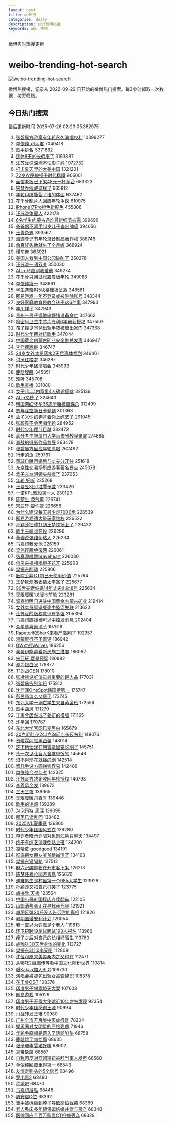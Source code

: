 ```yaml
---
layout: post
title: wb热搜
categories: daily
description: 统计微博热搜
keywords: wb, 热搜
---
```


微博实时热搜更新

# weibo-trending-hot-search

[![weibo-trending-hot-search](https://github.com/ameizi/weibo-trending-hot-search/actions/workflows/ci.yml/badge.svg)](https://github.com/ameizi/weibo-trending-hot-search/actions/workflows/ci.yml)

微博热搜榜，记录从 2022-09-22 日开始的微博热门搜索。每3小时抓取一次数据，按天[归档](./archives)。

## 今日热门搜索

<!-- BEGIN --> 
最后更新时间 2025-07-26 02:23:05.382975 
1. [张碧晨方称享有年轮永久演唱权利](https://s.weibo.com/weibo?q=%23%E5%BC%A0%E7%A2%A7%E6%99%A8%E6%96%B9%E7%A7%B0%E4%BA%AB%E6%9C%89%E5%B9%B4%E8%BD%AE%E6%B0%B8%E4%B9%85%E6%BC%94%E5%94%B1%E6%9D%83%E5%88%A9%23&t=31&band_rank=1&Refer=top) 10399277
1. [单依纯 邓丽君](https://s.weibo.com/weibo?q=%E5%8D%95%E4%BE%9D%E7%BA%AF%20%E9%82%93%E4%B8%BD%E5%90%9B&t=31&band_rank=1&Refer=top) 7049418
1. [歌手排名](https://s.weibo.com/weibo?q=%E6%AD%8C%E6%89%8B%E6%8E%92%E5%90%8D&t=31&band_rank=2&Refer=top) 5371682
1. [连休8天的长假来了](https://s.weibo.com/weibo?q=%23%E8%BF%9E%E4%BC%918%E5%A4%A9%E7%9A%84%E9%95%BF%E5%81%87%E6%9D%A5%E4%BA%86%23&t=31&band_rank=1&Refer=top) 3193887
1. [汪苏泷说深圳不怕影子斜](https://s.weibo.com/weibo?q=%23%E6%B1%AA%E8%8B%8F%E6%B3%B7%E8%AF%B4%E6%B7%B1%E5%9C%B3%E4%B8%8D%E6%80%95%E5%BD%B1%E5%AD%90%E6%96%9C%23&t=31&band_rank=2&Refer=top) 1972732
1. [打卡夏天里的大美中国](https://s.weibo.com/weibo?q=%23%E6%89%93%E5%8D%A1%E5%A4%8F%E5%A4%A9%E9%87%8C%E7%9A%84%E5%A4%A7%E7%BE%8E%E4%B8%AD%E5%9B%BD%23&t=31&band_rank=3&Refer=top) 1321201
1. [72岁农民被授予时代楷模](https://s.weibo.com/weibo?q=%2372%E5%B2%81%E5%86%9C%E6%B0%91%E8%A2%AB%E6%8E%88%E4%BA%88%E6%97%B6%E4%BB%A3%E6%A5%B7%E6%A8%A1%23&t=31&band_rank=3&Refer=top) 905001
1. [面馆老板已下架48元一杯茅台](https://s.weibo.com/weibo?q=%23%E9%9D%A2%E9%A6%86%E8%80%81%E6%9D%BF%E5%B7%B2%E4%B8%8B%E6%9E%B648%E5%85%83%E4%B8%80%E6%9D%AF%E8%8C%85%E5%8F%B0%23&t=31&band_rank=2&Refer=top) 683323
1. [宋慧乔瘦成这样了](https://s.weibo.com/weibo?q=%E5%AE%8B%E6%85%A7%E4%B9%94%E7%98%A6%E6%88%90%E8%BF%99%E6%A0%B7%E4%BA%86&t=31&band_rank=4&Refer=top) 665812
1. [年轮纠纷撕裂了谁的体面](https://s.weibo.com/weibo?q=%23%E5%B9%B4%E8%BD%AE%E7%BA%A0%E7%BA%B7%E6%92%95%E8%A3%82%E4%BA%86%E8%B0%81%E7%9A%84%E4%BD%93%E9%9D%A2%23&t=31&band_rank=1&Refer=top) 637462
1. [花千骨制片人回应年轮争议](https://s.weibo.com/weibo?q=%23%E8%8A%B1%E5%8D%83%E9%AA%A8%E5%88%B6%E7%89%87%E4%BA%BA%E5%9B%9E%E5%BA%94%E5%B9%B4%E8%BD%AE%E4%BA%89%E8%AE%AE%23&t=31&band_rank=5&Refer=top) 610975
1. [iPhone17Pro橙色新配色](https://s.weibo.com/weibo?q=%23iPhone17Pro%E6%A9%99%E8%89%B2%E6%96%B0%E9%85%8D%E8%89%B2%23&t=31&band_rank=5&Refer=top) 455806
1. [汪苏泷体面人](https://s.weibo.com/weibo?q=%E6%B1%AA%E8%8B%8F%E6%B3%B7%E4%BD%93%E9%9D%A2%E4%BA%BA&t=31&band_rank=2&Refer=top) 422178
1. [6名学生内蒙古遇难最新细节披露](https://s.weibo.com/weibo?q=%236%E5%90%8D%E5%AD%A6%E7%94%9F%E5%86%85%E8%92%99%E5%8F%A4%E9%81%87%E9%9A%BE%E6%9C%80%E6%96%B0%E7%BB%86%E8%8A%82%E6%8A%AB%E9%9C%B2%23&t=31&band_rank=5&Refer=top) 399696
1. [爸爸烟不离手10岁儿子查出肺癌](https://s.weibo.com/weibo?q=%23%E7%88%B8%E7%88%B8%E7%83%9F%E4%B8%8D%E7%A6%BB%E6%89%8B10%E5%B2%81%E5%84%BF%E5%AD%90%E6%9F%A5%E5%87%BA%E8%82%BA%E7%99%8C%23&t=31&band_rank=6&Refer=top) 394056
1. [王青杂志](https://s.weibo.com/weibo?q=%E7%8E%8B%E9%9D%92%E6%9D%82%E5%BF%97&t=31&band_rank=7&Refer=top) 393567
1. [海蝶登记有年轮录音制品著作权](https://s.weibo.com/weibo?q=%23%E6%B5%B7%E8%9D%B6%E7%99%BB%E8%AE%B0%E6%9C%89%E5%B9%B4%E8%BD%AE%E5%BD%95%E9%9F%B3%E5%88%B6%E5%93%81%E8%91%97%E4%BD%9C%E6%9D%83%23&t=31&band_rank=8&Refer=top) 388746
1. [命真好头胎就生了个月嫂](https://s.weibo.com/weibo?q=%E5%91%BD%E7%9C%9F%E5%A5%BD%E5%A4%B4%E8%83%8E%E5%B0%B1%E7%94%9F%E4%BA%86%E4%B8%AA%E6%9C%88%E5%AB%82&t=31&band_rank=9&Refer=top) 368924
1. [懂车帝](https://s.weibo.com/weibo?q=%E6%87%82%E8%BD%A6%E5%B8%9D&t=31&band_rank=6&Refer=top) 363921
1. [美国人看到中国公园破防了](https://s.weibo.com/weibo?q=%E7%BE%8E%E5%9B%BD%E4%BA%BA%E7%9C%8B%E5%88%B0%E4%B8%AD%E5%9B%BD%E5%85%AC%E5%9B%AD%E7%A0%B4%E9%98%B2%E4%BA%86&t=31&band_rank=6&Refer=top) 350278
1. [汪苏泷一语双关](https://s.weibo.com/weibo?q=%23%E6%B1%AA%E8%8B%8F%E6%B3%B7%E4%B8%80%E8%AF%AD%E5%8F%8C%E5%85%B3%23&t=31&band_rank=8&Refer=top) 350030
1. [ALin 马嘉祺我爱他](https://s.weibo.com/weibo?q=ALin%20%E9%A9%AC%E5%98%89%E7%A5%BA%E6%88%91%E7%88%B1%E4%BB%96&t=31&band_rank=11&Refer=top) 349274
1. [花千骨只用过张碧晨版年轮](https://s.weibo.com/weibo?q=%E8%8A%B1%E5%8D%83%E9%AA%A8%E5%8F%AA%E7%94%A8%E8%BF%87%E5%BC%A0%E7%A2%A7%E6%99%A8%E7%89%88%E5%B9%B4%E8%BD%AE&t=31&band_rank=12&Refer=top) 349088
1. [单依纯第一](https://s.weibo.com/weibo?q=%23%E5%8D%95%E4%BE%9D%E7%BA%AF%E7%AC%AC%E4%B8%80%23&t=31&band_rank=14&Refer=top) 348661
1. [学生遇难时5块格栅板坠落](https://s.weibo.com/weibo?q=%23%E5%AD%A6%E7%94%9F%E9%81%87%E9%9A%BE%E6%97%B65%E5%9D%97%E6%A0%BC%E6%A0%85%E6%9D%BF%E5%9D%A0%E8%90%BD%23&t=31&band_rank=15&Refer=top) 348561
1. [网易游戏一年不登录或被删除账号](https://s.weibo.com/weibo?q=%23%E7%BD%91%E6%98%93%E6%B8%B8%E6%88%8F%E4%B8%80%E5%B9%B4%E4%B8%8D%E7%99%BB%E5%BD%95%E6%88%96%E8%A2%AB%E5%88%A0%E9%99%A4%E8%B4%A6%E5%8F%B7%23&t=31&band_rank=16&Refer=top) 348344
1. [良好家庭教育是教会孩子这6件事](https://s.weibo.com/weibo?q=%23%E8%89%AF%E5%A5%BD%E5%AE%B6%E5%BA%AD%E6%95%99%E8%82%B2%E6%98%AF%E6%95%99%E4%BC%9A%E5%AD%A9%E5%AD%90%E8%BF%996%E4%BB%B6%E4%BA%8B%23&t=31&band_rank=17&Refer=top) 347993
1. [丰川祥子](https://s.weibo.com/weibo?q=%E4%B8%B0%E5%B7%9D%E7%A5%A5%E5%AD%90&t=31&band_rank=18&Refer=top) 347943
1. [贵州一男子误触电野猪设备身亡](https://s.weibo.com/weibo?q=%23%E8%B4%B5%E5%B7%9E%E4%B8%80%E7%94%B7%E5%AD%90%E8%AF%AF%E8%A7%A6%E7%94%B5%E9%87%8E%E7%8C%AA%E8%AE%BE%E5%A4%87%E8%BA%AB%E4%BA%A1%23&t=31&band_rank=19&Refer=top) 347662
1. [棉密码卫生巾芯片专利6年前获授权](https://s.weibo.com/weibo?q=%23%E6%A3%89%E5%AF%86%E7%A0%81%E5%8D%AB%E7%94%9F%E5%B7%BE%E8%8A%AF%E7%89%87%E4%B8%93%E5%88%A96%E5%B9%B4%E5%89%8D%E8%8E%B7%E6%8E%88%E6%9D%83%23&t=31&band_rank=20&Refer=top) 347559
1. [孩子撞见爸爸出轨半夜被赶出家门](https://s.weibo.com/weibo?q=%23%E5%AD%A9%E5%AD%90%E6%92%9E%E8%A7%81%E7%88%B8%E7%88%B8%E5%87%BA%E8%BD%A8%E5%8D%8A%E5%A4%9C%E8%A2%AB%E8%B5%B6%E5%87%BA%E5%AE%B6%E9%97%A8%23&t=31&band_rank=21&Refer=top) 347368
1. [时代少年团对抗歌手](https://s.weibo.com/weibo?q=%E6%97%B6%E4%BB%A3%E5%B0%91%E5%B9%B4%E5%9B%A2%E5%AF%B9%E6%8A%97%E6%AD%8C%E6%89%8B&t=31&band_rank=22&Refer=top) 347044
1. [中国黄金内蒙古矿业安全副总发声](https://s.weibo.com/weibo?q=%23%E4%B8%AD%E5%9B%BD%E9%BB%84%E9%87%91%E5%86%85%E8%92%99%E5%8F%A4%E7%9F%BF%E4%B8%9A%E5%AE%89%E5%85%A8%E5%89%AF%E6%80%BB%E5%8F%91%E5%A3%B0%23&t=31&band_rank=23&Refer=top) 346947
1. [李佳薇戏腔](https://s.weibo.com/weibo?q=%23%E6%9D%8E%E4%BD%B3%E8%96%87%E6%88%8F%E8%85%94%23&t=31&band_rank=24&Refer=top) 346747
1. [24岁女外卖员落水2天后遗体找到](https://s.weibo.com/weibo?q=%2324%E5%B2%81%E5%A5%B3%E5%A4%96%E5%8D%96%E5%91%98%E8%90%BD%E6%B0%B42%E5%A4%A9%E5%90%8E%E9%81%97%E4%BD%93%E6%89%BE%E5%88%B0%23&t=31&band_rank=10&Refer=top) 346461
1. [讨厌红楼梦](https://s.weibo.com/weibo?q=%E8%AE%A8%E5%8E%8C%E7%BA%A2%E6%A5%BC%E6%A2%A6&t=31&band_rank=26&Refer=top) 346287
1. [时代少年团演唱会](https://s.weibo.com/weibo?q=%E6%97%B6%E4%BB%A3%E5%B0%91%E5%B9%B4%E5%9B%A2%E6%BC%94%E5%94%B1%E4%BC%9A&t=31&band_rank=7&Refer=top) 345993
1. [鹿晗腹肌](https://s.weibo.com/weibo?q=%E9%B9%BF%E6%99%97%E8%85%B9%E8%82%8C&t=31&band_rank=28&Refer=top) 345851
1. [难听](https://s.weibo.com/weibo?q=%E9%9A%BE%E5%90%AC&t=31&band_rank=29&Refer=top) 345708
1. [歌手直播](https://s.weibo.com/weibo?q=%E6%AD%8C%E6%89%8B%E7%9B%B4%E6%92%AD&t=31&band_rank=8&Refer=top) 331080
1. [女子1年半内家里4人确诊癌症](https://s.weibo.com/weibo?q=%23%E5%A5%B3%E5%AD%901%E5%B9%B4%E5%8D%8A%E5%86%85%E5%AE%B6%E9%87%8C4%E4%BA%BA%E7%A1%AE%E8%AF%8A%E7%99%8C%E7%97%87%23&t=31&band_rank=10&Refer=top) 325139
1. [ALin又秒了](https://s.weibo.com/weibo?q=ALin%E5%8F%88%E7%A7%92%E4%BA%86&t=31&band_rank=30&Refer=top) 324643
1. [韩国网红怀孕36周堕胎被控谋杀](https://s.weibo.com/weibo?q=%23%E9%9F%A9%E5%9B%BD%E7%BD%91%E7%BA%A2%E6%80%80%E5%AD%9536%E5%91%A8%E5%A0%95%E8%83%8E%E8%A2%AB%E6%8E%A7%E8%B0%8B%E6%9D%80%23&t=31&band_rank=11&Refer=top) 312499
1. [恋与深空新日卡登顶](https://s.weibo.com/weibo?q=%23%E6%81%8B%E4%B8%8E%E6%B7%B1%E7%A9%BA%E6%96%B0%E6%97%A5%E5%8D%A1%E7%99%BB%E9%A1%B6%23&t=31&band_rank=9&Refer=top) 301363
1. [孟子义你的狗背着你上综艺了](https://s.weibo.com/weibo?q=%E5%AD%9F%E5%AD%90%E4%B9%89%E4%BD%A0%E7%9A%84%E7%8B%97%E8%83%8C%E7%9D%80%E4%BD%A0%E4%B8%8A%E7%BB%BC%E8%89%BA%E4%BA%86&t=31&band_rank=12&Refer=top) 291045
1. [张碧晨不会再唱年轮](https://s.weibo.com/weibo?q=%23%E5%BC%A0%E7%A2%A7%E6%99%A8%E4%B8%8D%E4%BC%9A%E5%86%8D%E5%94%B1%E5%B9%B4%E8%BD%AE%23&t=31&band_rank=11&Refer=top) 284952
1. [时代少年团节目单](https://s.weibo.com/weibo?q=%E6%97%B6%E4%BB%A3%E5%B0%91%E5%B9%B4%E5%9B%A2%E8%8A%82%E7%9B%AE%E5%8D%95&t=31&band_rank=12&Refer=top) 282472
1. [高分考生被厦门大学马来分校误录取](https://s.weibo.com/weibo?q=%23%E9%AB%98%E5%88%86%E8%80%83%E7%94%9F%E8%A2%AB%E5%8E%A6%E9%97%A8%E5%A4%A7%E5%AD%A6%E9%A9%AC%E6%9D%A5%E5%88%86%E6%A0%A1%E8%AF%AF%E5%BD%95%E5%8F%96%23&t=31&band_rank=13&Refer=top) 274885
1. [肖战的摄影作品参展](https://s.weibo.com/weibo?q=%23%E8%82%96%E6%88%98%E7%9A%84%E6%91%84%E5%BD%B1%E4%BD%9C%E5%93%81%E5%8F%82%E5%B1%95%23&t=31&band_rank=13&Refer=top) 263478
1. [张碧晨方回应年轮原唱](https://s.weibo.com/weibo?q=%23%E5%BC%A0%E7%A2%A7%E6%99%A8%E6%96%B9%E5%9B%9E%E5%BA%94%E5%B9%B4%E8%BD%AE%E5%8E%9F%E5%94%B1%23&t=31&band_rank=14&Refer=top) 262492
1. [行走的鱼](https://s.weibo.com/weibo?q=%E8%A1%8C%E8%B5%B0%E7%9A%84%E9%B1%BC&t=31&band_rank=31&Refer=top) 259761
1. [董璇自曝再婚后与丈夫分开住](https://s.weibo.com/weibo?q=%23%E8%91%A3%E7%92%87%E8%87%AA%E6%9B%9D%E5%86%8D%E5%A9%9A%E5%90%8E%E4%B8%8E%E4%B8%88%E5%A4%AB%E5%88%86%E5%BC%80%E4%BD%8F%23&t=31&band_rank=32&Refer=top) 251618
1. [东京性交易场所成游客著名景点](https://s.weibo.com/weibo?q=%E4%B8%9C%E4%BA%AC%E6%80%A7%E4%BA%A4%E6%98%93%E5%9C%BA%E6%89%80%E6%88%90%E6%B8%B8%E5%AE%A2%E8%91%97%E5%90%8D%E6%99%AF%E7%82%B9&t=31&band_rank=33&Refer=top) 245078
1. [孟子义血泪镜头杀疯了](https://s.weibo.com/weibo?q=%E5%AD%9F%E5%AD%90%E4%B9%89%E8%A1%80%E6%B3%AA%E9%95%9C%E5%A4%B4%E6%9D%80%E7%96%AF%E4%BA%86&t=31&band_rank=34&Refer=top) 237053
1. [年轮 好听](https://s.weibo.com/weibo?q=%E5%B9%B4%E8%BD%AE%20%E5%A5%BD%E5%90%AC&t=31&band_rank=14&Refer=top) 235268
1. [王曼昱3比1胜覃予萱](https://s.weibo.com/weibo?q=%23%E7%8E%8B%E6%9B%BC%E6%98%B13%E6%AF%941%E8%83%9C%E8%A6%83%E4%BA%88%E8%90%B1%23&t=31&band_rank=15&Refer=top) 233426
1. [一诺KPL现役第一人](https://s.weibo.com/weibo?q=%23%E4%B8%80%E8%AF%BAKPL%E7%8E%B0%E5%BD%B9%E7%AC%AC%E4%B8%80%E4%BA%BA%23&t=31&band_rank=16&Refer=top) 230123
1. [陈楚生 换气声](https://s.weibo.com/weibo?q=%E9%99%88%E6%A5%9A%E7%94%9F%20%E6%8D%A2%E6%B0%94%E5%A3%B0&t=31&band_rank=35&Refer=top) 226741
1. [宋亚轩 要你管](https://s.weibo.com/weibo?q=%E5%AE%8B%E4%BA%9A%E8%BD%A9%20%E8%A6%81%E4%BD%A0%E7%AE%A1&t=31&band_rank=37&Refer=top) 226656
1. [为什么建议每天最少走7000步](https://s.weibo.com/weibo?q=%23%E4%B8%BA%E4%BB%80%E4%B9%88%E5%BB%BA%E8%AE%AE%E6%AF%8F%E5%A4%A9%E6%9C%80%E5%B0%91%E8%B5%B07000%E6%AD%A5%23&t=31&band_rank=38&Refer=top) 226539
1. [网易游戏遭大量玩家维权](https://s.weibo.com/weibo?q=%23%E7%BD%91%E6%98%93%E6%B8%B8%E6%88%8F%E9%81%AD%E5%A4%A7%E9%87%8F%E7%8E%A9%E5%AE%B6%E7%BB%B4%E6%9D%83%23&t=31&band_rank=17&Refer=top) 226522
1. [孙颖莎把球打到王楚钦场上了](https://s.weibo.com/weibo?q=%23%E5%AD%99%E9%A2%96%E8%8E%8E%E6%8A%8A%E7%90%83%E6%89%93%E5%88%B0%E7%8E%8B%E6%A5%9A%E9%92%A6%E5%9C%BA%E4%B8%8A%E4%BA%86%23&t=31&band_rank=33&Refer=top) 226432
1. [歌手云端谁在投](https://s.weibo.com/weibo?q=%23%E6%AD%8C%E6%89%8B%E4%BA%91%E7%AB%AF%E8%B0%81%E5%9C%A8%E6%8A%95%23&t=31&band_rank=41&Refer=top) 226296
1. [董璇说张维伊粘人](https://s.weibo.com/weibo?q=%E8%91%A3%E7%92%87%E8%AF%B4%E5%BC%A0%E7%BB%B4%E4%BC%8A%E7%B2%98%E4%BA%BA&t=31&band_rank=42&Refer=top) 226234
1. [马嘉祺我爱他](https://s.weibo.com/weibo?q=%23%E9%A9%AC%E5%98%89%E7%A5%BA%E6%88%91%E7%88%B1%E4%BB%96%23&t=31&band_rank=43&Refer=top) 226159
1. [梁伟铿超绝滚网](https://s.weibo.com/weibo?q=%23%E6%A2%81%E4%BC%9F%E9%93%BF%E8%B6%85%E7%BB%9D%E6%BB%9A%E7%BD%91%23&t=31&band_rank=44&Refer=top) 226061
1. [张真源唱跳braveheart](https://s.weibo.com/weibo?q=%23%E5%BC%A0%E7%9C%9F%E6%BA%90%E5%94%B1%E8%B7%B3braveheart%23&t=31&band_rank=45&Refer=top) 226030
1. [何炅来揭榜唱栀子花开](https://s.weibo.com/weibo?q=%E4%BD%95%E7%82%85%E6%9D%A5%E6%8F%AD%E6%A6%9C%E5%94%B1%E6%A0%80%E5%AD%90%E8%8A%B1%E5%BC%80&t=31&band_rank=46&Refer=top) 225908
1. [樊振东削球](https://s.weibo.com/weibo?q=%E6%A8%8A%E6%8C%AF%E4%B8%9C%E5%89%8A%E7%90%83&t=31&band_rank=47&Refer=top) 225806
1. [医院丢弃CT机已无使用价值](https://s.weibo.com/weibo?q=%23%E5%8C%BB%E9%99%A2%E4%B8%A2%E5%BC%83CT%E6%9C%BA%E5%B7%B2%E6%97%A0%E4%BD%BF%E7%94%A8%E4%BB%B7%E5%80%BC%23&t=31&band_rank=48&Refer=top) 225764
1. [王楚钦观赛表情太丰富了](https://s.weibo.com/weibo?q=%23%E7%8E%8B%E6%A5%9A%E9%92%A6%E8%A7%82%E8%B5%9B%E8%A1%A8%E6%83%85%E5%A4%AA%E4%B8%B0%E5%AF%8C%E4%BA%86%23&t=31&band_rank=49&Refer=top) 225677
1. [90后夫妻结婚14年丈夫出轨8年](https://s.weibo.com/weibo?q=%2390%E5%90%8E%E5%A4%AB%E5%A6%BB%E7%BB%93%E5%A9%9A14%E5%B9%B4%E4%B8%88%E5%A4%AB%E5%87%BA%E8%BD%A88%E5%B9%B4%23&t=31&band_rank=50&Refer=top) 225634
1. [无限暖暖1.8版本前瞻](https://s.weibo.com/weibo?q=%23%E6%97%A0%E9%99%90%E6%9A%96%E6%9A%961.8%E7%89%88%E6%9C%AC%E5%89%8D%E7%9E%BB%23&t=31&band_rank=18&Refer=top) 223281
1. [调查组明日进驻中国黄金内蒙古矿业](https://s.weibo.com/weibo?q=%23%E8%B0%83%E6%9F%A5%E7%BB%84%E6%98%8E%E6%97%A5%E8%BF%9B%E9%A9%BB%E4%B8%AD%E5%9B%BD%E9%BB%84%E9%87%91%E5%86%85%E8%92%99%E5%8F%A4%E7%9F%BF%E4%B8%9A%23&t=31&band_rank=19&Refer=top) 219414
1. [女外卖员疑送餐途中坠河失联](https://s.weibo.com/weibo?q=%23%E5%A5%B3%E5%A4%96%E5%8D%96%E5%91%98%E7%96%91%E9%80%81%E9%A4%90%E9%80%94%E4%B8%AD%E5%9D%A0%E6%B2%B3%E5%A4%B1%E8%81%94%23&t=31&band_rank=20&Refer=top) 213623
1. [汪苏泷的版权意识有多强](https://s.weibo.com/weibo?q=%E6%B1%AA%E8%8B%8F%E6%B3%B7%E7%9A%84%E7%89%88%E6%9D%83%E6%84%8F%E8%AF%86%E6%9C%89%E5%A4%9A%E5%BC%BA&t=31&band_rank=22&Refer=top) 205394
1. [马嘉祺应援棒可以中控发消息](https://s.weibo.com/weibo?q=%23%E9%A9%AC%E5%98%89%E7%A5%BA%E5%BA%94%E6%8F%B4%E6%A3%92%E5%8F%AF%E4%BB%A5%E4%B8%AD%E6%8E%A7%E5%8F%91%E6%B6%88%E6%81%AF%23&t=31&band_rank=24&Refer=top) 202404
1. [众星恭喜阚清子](https://s.weibo.com/weibo?q=%23%E4%BC%97%E6%98%9F%E6%81%AD%E5%96%9C%E9%98%9A%E6%B8%85%E5%AD%90%23&t=31&band_rank=15&Refer=top) 197619
1. [Rapeter和SharK来看严浩翔了](https://s.weibo.com/weibo?q=%23Rapeter%E5%92%8CSharK%E6%9D%A5%E7%9C%8B%E4%B8%A5%E6%B5%A9%E7%BF%94%E4%BA%86%23&t=31&band_rank=25&Refer=top) 192957
1. [鸿蒙智行不予置评](https://s.weibo.com/weibo?q=%23%E9%B8%BF%E8%92%99%E6%99%BA%E8%A1%8C%E4%B8%8D%E4%BA%88%E7%BD%AE%E8%AF%84%23&t=31&band_rank=16&Refer=top) 186942
1. [GW对战Wolves](https://s.weibo.com/weibo?q=%23GW%E5%AF%B9%E6%88%98Wolves%23&t=31&band_rank=17&Refer=top) 186256
1. [秦昊伊能静看新房施工进度](https://s.weibo.com/weibo?q=%23%E7%A7%A6%E6%98%8A%E4%BC%8A%E8%83%BD%E9%9D%99%E7%9C%8B%E6%96%B0%E6%88%BF%E6%96%BD%E5%B7%A5%E8%BF%9B%E5%BA%A6%23&t=31&band_rank=18&Refer=top) 186062
1. [宋亚轩 爱是怀疑](https://s.weibo.com/weibo?q=%E5%AE%8B%E4%BA%9A%E8%BD%A9%20%E7%88%B1%E6%98%AF%E6%80%80%E7%96%91&t=31&band_rank=26&Refer=top) 180882
1. [邓为银白发](https://s.weibo.com/weibo?q=%23%E9%82%93%E4%B8%BA%E9%93%B6%E7%99%BD%E5%8F%91%23&t=31&band_rank=19&Refer=top) 178877
1. [T1对战GEN](https://s.weibo.com/weibo?q=%23T1%E5%AF%B9%E6%88%98GEN%23&t=31&band_rank=20&Refer=top) 178010
1. [张凌赫说好演员最重要的是人品](https://s.weibo.com/weibo?q=%23%E5%BC%A0%E5%87%8C%E8%B5%AB%E8%AF%B4%E5%A5%BD%E6%BC%94%E5%91%98%E6%9C%80%E9%87%8D%E8%A6%81%E7%9A%84%E6%98%AF%E4%BA%BA%E5%93%81%23&t=31&band_rank=27&Refer=top) 177031
1. [张碧晨告别年轮](https://s.weibo.com/weibo?q=%E5%BC%A0%E7%A2%A7%E6%99%A8%E5%91%8A%E5%88%AB%E5%B9%B4%E8%BD%AE&t=31&band_rank=21&Refer=top) 175812
1. [沈佳润OneSpot韩国榜第一](https://s.weibo.com/weibo?q=%23%E6%B2%88%E4%BD%B3%E6%B6%A6OneSpot%E9%9F%A9%E5%9B%BD%E6%A6%9C%E7%AC%AC%E4%B8%80%23&t=31&band_rank=23&Refer=top) 175747
1. [彭昱畅怎么又瘦了](https://s.weibo.com/weibo?q=%E5%BD%AD%E6%98%B1%E7%95%85%E6%80%8E%E4%B9%88%E5%8F%88%E7%98%A6%E4%BA%86&t=31&band_rank=28&Refer=top) 173745
1. [东北大学一溺亡学生来自黄金班](https://s.weibo.com/weibo?q=%23%E4%B8%9C%E5%8C%97%E5%A4%A7%E5%AD%A6%E4%B8%80%E6%BA%BA%E4%BA%A1%E5%AD%A6%E7%94%9F%E6%9D%A5%E8%87%AA%E9%BB%84%E9%87%91%E7%8F%AD%23&t=31&band_rank=24&Refer=top) 172556
1. [歌手曲风](https://s.weibo.com/weibo?q=%23%E6%AD%8C%E6%89%8B%E6%9B%B2%E9%A3%8E%23&t=31&band_rank=29&Refer=top) 171279
1. [丁禹兮居然成了姜妍的模版](https://s.weibo.com/weibo?q=%E4%B8%81%E7%A6%B9%E5%85%AE%E5%B1%85%E7%84%B6%E6%88%90%E4%BA%86%E5%A7%9C%E5%A6%8D%E7%9A%84%E6%A8%A1%E7%89%88&t=31&band_rank=31&Refer=top) 171165
1. [沈星回](https://s.weibo.com/weibo?q=%23%E6%B2%88%E6%98%9F%E5%9B%9E%23&t=31&band_rank=32&Refer=top) 170787
1. [东北大学官网已变黑白](https://s.weibo.com/weibo?q=%23%E4%B8%9C%E5%8C%97%E5%A4%A7%E5%AD%A6%E5%AE%98%E7%BD%91%E5%B7%B2%E5%8F%98%E9%BB%91%E7%99%BD%23&t=31&band_rank=25&Refer=top) 165679
1. [30克毛肚仅24.1克询问店长反被怼](https://s.weibo.com/weibo?q=%2330%E5%85%8B%E6%AF%9B%E8%82%9A%E4%BB%8524.1%E5%85%8B%E8%AF%A2%E9%97%AE%E5%BA%97%E9%95%BF%E5%8F%8D%E8%A2%AB%E6%80%BC%23&t=31&band_rank=35&Refer=top) 148076
1. [贺峻霖闪钻黑西装](https://s.weibo.com/weibo?q=%E8%B4%BA%E5%B3%BB%E9%9C%96%E9%97%AA%E9%92%BB%E9%BB%91%E8%A5%BF%E8%A3%85&t=31&band_rank=36&Refer=top) 148014
1. [这下杨仕泽在朝雪录里变聪明了](https://s.weibo.com/weibo?q=%E8%BF%99%E4%B8%8B%E6%9D%A8%E4%BB%95%E6%B3%BD%E5%9C%A8%E6%9C%9D%E9%9B%AA%E5%BD%95%E9%87%8C%E5%8F%98%E8%81%AA%E6%98%8E%E4%BA%86&t=31&band_rank=37&Refer=top) 145751
1. [头一次见让盲人舍友带饭的](https://s.weibo.com/weibo?q=%23%E5%A4%B4%E4%B8%80%E6%AC%A1%E8%A7%81%E8%AE%A9%E7%9B%B2%E4%BA%BA%E8%88%8D%E5%8F%8B%E5%B8%A6%E9%A5%AD%E7%9A%84%23&t=31&band_rank=38&Refer=top) 145648
1. [恨不得现在就播的剧](https://s.weibo.com/weibo?q=%23%E6%81%A8%E4%B8%8D%E5%BE%97%E7%8E%B0%E5%9C%A8%E5%B0%B1%E6%92%AD%E7%9A%84%E5%89%A7%23&t=31&band_rank=26&Refer=top) 142514
1. [留几手说方圆赚钱容易](https://s.weibo.com/weibo?q=%23%E7%95%99%E5%87%A0%E6%89%8B%E8%AF%B4%E6%96%B9%E5%9C%86%E8%B5%9A%E9%92%B1%E5%AE%B9%E6%98%93%23&t=31&band_rank=39&Refer=top) 142409
1. [单依纯今夕何夕](https://s.weibo.com/weibo?q=%E5%8D%95%E4%BE%9D%E7%BA%AF%E4%BB%8A%E5%A4%95%E4%BD%95%E5%A4%95&t=31&band_rank=40&Refer=top) 142325
1. [汪苏泷方决定收回年轮授权](https://s.weibo.com/weibo?q=%23%E6%B1%AA%E8%8B%8F%E6%B3%B7%E6%96%B9%E5%86%B3%E5%AE%9A%E6%94%B6%E5%9B%9E%E5%B9%B4%E8%BD%AE%E6%8E%88%E6%9D%83%23&t=31&band_rank=27&Refer=top) 140793
1. [李羲承金发](https://s.weibo.com/weibo?q=%E6%9D%8E%E7%BE%B2%E6%89%BF%E9%87%91%E5%8F%91&t=31&band_rank=41&Refer=top) 139672
1. [三天三夜](https://s.weibo.com/weibo?q=%E4%B8%89%E5%A4%A9%E4%B8%89%E5%A4%9C&t=31&band_rank=42&Refer=top) 139665
1. [无限暖暖丹青季](https://s.weibo.com/weibo?q=%E6%97%A0%E9%99%90%E6%9A%96%E6%9A%96%E4%B8%B9%E9%9D%92%E5%AD%A3&t=31&band_rank=43&Refer=top) 139446
1. [歌手的诱惑](https://s.weibo.com/weibo?q=%23%E6%AD%8C%E6%89%8B%E7%9A%84%E8%AF%B1%E6%83%91%23&t=31&band_rank=44&Refer=top) 139289
1. [泡泡玛特 周深](https://s.weibo.com/weibo?q=%E6%B3%A1%E6%B3%A1%E7%8E%9B%E7%89%B9%20%E5%91%A8%E6%B7%B1&t=31&band_rank=45&Refer=top) 139099
1. [那英已读乱回](https://s.weibo.com/weibo?q=%E9%82%A3%E8%8B%B1%E5%B7%B2%E8%AF%BB%E4%B9%B1%E5%9B%9E&t=31&band_rank=28&Refer=top) 138482
1. [2025IVL夏季赛](https://s.weibo.com/weibo?q=2025IVL%E5%A4%8F%E5%AD%A3%E8%B5%9B&t=31&band_rank=46&Refer=top) 136860
1. [时代少年团国风玄衣](https://s.weibo.com/weibo?q=%23%E6%97%B6%E4%BB%A3%E5%B0%91%E5%B9%B4%E5%9B%A2%E5%9B%BD%E9%A3%8E%E7%8E%84%E8%A1%A3%23&t=31&band_rank=29&Refer=top) 136280
1. [电诈者暗示诈骗对象别汇款只聊天](https://s.weibo.com/weibo?q=%23%E7%94%B5%E8%AF%88%E8%80%85%E6%9A%97%E7%A4%BA%E8%AF%88%E9%AA%97%E5%AF%B9%E8%B1%A1%E5%88%AB%E6%B1%87%E6%AC%BE%E5%8F%AA%E8%81%8A%E5%A4%A9%23&t=31&band_rank=30&Refer=top) 134497
1. [终于有综艺演我倒贴上班](https://s.weibo.com/weibo?q=%23%E7%BB%88%E4%BA%8E%E6%9C%89%E7%BB%BC%E8%89%BA%E6%BC%94%E6%88%91%E5%80%92%E8%B4%B4%E4%B8%8A%E7%8F%AD%23&t=31&band_rank=31&Refer=top) 134200
1. [凉哈皮 goodgood](https://s.weibo.com/weibo?q=%E5%87%89%E5%93%88%E7%9A%AE%20goodgood&t=31&band_rank=32&Refer=top) 134191
1. [彻底把女朋友爷爷整崩溃了](https://s.weibo.com/weibo?q=%E5%BD%BB%E5%BA%95%E6%8A%8A%E5%A5%B3%E6%9C%8B%E5%8F%8B%E7%88%B7%E7%88%B7%E6%95%B4%E5%B4%A9%E6%BA%83%E4%BA%86&t=31&band_rank=33&Refer=top) 134163
1. [樊振东猫猫趴](https://s.weibo.com/weibo?q=%E6%A8%8A%E6%8C%AF%E4%B8%9C%E7%8C%AB%E7%8C%AB%E8%B6%B4&t=31&band_rank=34&Refer=top) 127512
1. [麻六记酸辣粉在开市客下架](https://s.weibo.com/weibo?q=%23%E9%BA%BB%E5%85%AD%E8%AE%B0%E9%85%B8%E8%BE%A3%E7%B2%89%E5%9C%A8%E5%BC%80%E5%B8%82%E5%AE%A2%E4%B8%8B%E6%9E%B6%23&t=31&band_rank=35&Refer=top) 126213
1. [陈梦任嘉伦同游青岛](https://s.weibo.com/weibo?q=%23%E9%99%88%E6%A2%A6%E4%BB%BB%E5%98%89%E4%BC%A6%E5%90%8C%E6%B8%B8%E9%9D%92%E5%B2%9B%23&t=31&band_rank=47&Refer=top) 125670
1. [遇难男生是村里第一个985大学生](https://s.weibo.com/weibo?q=%23%E9%81%87%E9%9A%BE%E7%94%B7%E7%94%9F%E6%98%AF%E6%9D%91%E9%87%8C%E7%AC%AC%E4%B8%80%E4%B8%AA985%E5%A4%A7%E5%AD%A6%E7%94%9F%23&t=31&band_rank=36&Refer=top) 123929
1. [孙颖莎又把自己打笑了](https://s.weibo.com/weibo?q=%E5%AD%99%E9%A2%96%E8%8E%8E%E5%8F%88%E6%8A%8A%E8%87%AA%E5%B7%B1%E6%89%93%E7%AC%91%E4%BA%86&t=31&band_rank=37&Refer=top) 123775
1. [虞书欣 天梭](https://s.weibo.com/weibo?q=%E8%99%9E%E4%B9%A6%E6%AC%A3%20%E5%A4%A9%E6%A2%AD&t=31&band_rank=38&Refer=top) 123564
1. [中国小哥韩国探店连续翻车](https://s.weibo.com/weibo?q=%E4%B8%AD%E5%9B%BD%E5%B0%8F%E5%93%A5%E9%9F%A9%E5%9B%BD%E6%8E%A2%E5%BA%97%E8%BF%9E%E7%BB%AD%E7%BF%BB%E8%BD%A6&t=31&band_rank=39&Refer=top) 122105
1. [山姆消费者正在寻找替代品](https://s.weibo.com/weibo?q=%23%E5%B1%B1%E5%A7%86%E6%B6%88%E8%B4%B9%E8%80%85%E6%AD%A3%E5%9C%A8%E5%AF%BB%E6%89%BE%E6%9B%BF%E4%BB%A3%E5%93%81%23&t=31&band_rank=40&Refer=top) 121921
1. [减肥反弹20斤没人告诉你的真相](https://s.weibo.com/weibo?q=%E5%87%8F%E8%82%A5%E5%8F%8D%E5%BC%B920%E6%96%A4%E6%B2%A1%E4%BA%BA%E5%91%8A%E8%AF%89%E4%BD%A0%E7%9A%84%E7%9C%9F%E7%9B%B8&t=31&band_rank=41&Refer=top) 121826
1. [暑期国漫安利计划](https://s.weibo.com/weibo?q=%E6%9A%91%E6%9C%9F%E5%9B%BD%E6%BC%AB%E5%AE%89%E5%88%A9%E8%AE%A1%E5%88%92&t=31&band_rank=42&Refer=top) 120054
1. [我一直以为许嵩是个老人](https://s.weibo.com/weibo?q=%E6%88%91%E4%B8%80%E7%9B%B4%E4%BB%A5%E4%B8%BA%E8%AE%B8%E5%B5%A9%E6%98%AF%E4%B8%AA%E8%80%81%E4%BA%BA&t=31&band_rank=43&Refer=top) 119813
1. [环卫招聘设笔试面试198人报名](https://s.weibo.com/weibo?q=%23%E7%8E%AF%E5%8D%AB%E6%8B%9B%E8%81%98%E8%AE%BE%E7%AC%94%E8%AF%95%E9%9D%A2%E8%AF%95198%E4%BA%BA%E6%8A%A5%E5%90%8D%23&t=31&band_rank=5&Refer=top) 113966
1. [瘦了之后对自己的长相好陌生](https://s.weibo.com/weibo?q=%E7%98%A6%E4%BA%86%E4%B9%8B%E5%90%8E%E5%AF%B9%E8%87%AA%E5%B7%B1%E7%9A%84%E9%95%BF%E7%9B%B8%E5%A5%BD%E9%99%8C%E7%94%9F&t=31&band_rank=48&Refer=top) 113760
1. [戒咖啡30天后身体的变化](https://s.weibo.com/weibo?q=%E6%88%92%E5%92%96%E5%95%A130%E5%A4%A9%E5%90%8E%E8%BA%AB%E4%BD%93%E7%9A%84%E5%8F%98%E5%8C%96&t=31&band_rank=44&Refer=top) 113727
1. [樊振东3比0李天阳](https://s.weibo.com/weibo?q=%23%E6%A8%8A%E6%8C%AF%E4%B8%9C3%E6%AF%940%E6%9D%8E%E5%A4%A9%E9%98%B3%23&t=31&band_rank=49&Refer=top) 112809
1. [沈佳润原来美美桑内之父也在](https://s.weibo.com/weibo?q=%E6%B2%88%E4%BD%B3%E6%B6%A6%E5%8E%9F%E6%9D%A5%E7%BE%8E%E7%BE%8E%E6%A1%91%E5%86%85%E4%B9%8B%E7%88%B6%E4%B9%9F%E5%9C%A8&t=31&band_rank=45&Refer=top) 112471
1. [从哪吒2藏海传等看中国文化圈粉世界](https://s.weibo.com/weibo?q=%23%E4%BB%8E%E5%93%AA%E5%90%922%E8%97%8F%E6%B5%B7%E4%BC%A0%E7%AD%89%E7%9C%8B%E4%B8%AD%E5%9B%BD%E6%96%87%E5%8C%96%E5%9C%88%E7%B2%89%E4%B8%96%E7%95%8C%23&t=31&band_rank=46&Refer=top) 110814
1. [曝Kakao加入BLG](https://s.weibo.com/weibo?q=%23%E6%9B%9DKakao%E5%8A%A0%E5%85%A5BLG%23&t=31&band_rank=47&Refer=top) 109730
1. [演唱会被抓包出轨女高管辞职](https://s.weibo.com/weibo?q=%23%E6%BC%94%E5%94%B1%E4%BC%9A%E8%A2%AB%E6%8A%93%E5%8C%85%E5%87%BA%E8%BD%A8%E5%A5%B3%E9%AB%98%E7%AE%A1%E8%BE%9E%E8%81%8C%23&t=31&band_rank=48&Refer=top) 108378
1. [花千骨OST](https://s.weibo.com/weibo?q=%23%E8%8A%B1%E5%8D%83%E9%AA%A8OST%23&t=31&band_rank=49&Refer=top) 108376
1. [印度男子揭露惊天大案](https://s.weibo.com/weibo?q=%23%E5%8D%B0%E5%BA%A6%E7%94%B7%E5%AD%90%E6%8F%AD%E9%9C%B2%E6%83%8A%E5%A4%A9%E5%A4%A7%E6%A1%88%23&t=31&band_rank=50&Refer=top) 107608
1. [网易游戏](https://s.weibo.com/weibo?q=%E7%BD%91%E6%98%93%E6%B8%B8%E6%88%8F&t=31&band_rank=50&Refer=top) 105129
1. [印度男子开假大使馆近10年才被发现](https://s.weibo.com/weibo?q=%23%E5%8D%B0%E5%BA%A6%E7%94%B7%E5%AD%90%E5%BC%80%E5%81%87%E5%A4%A7%E4%BD%BF%E9%A6%86%E8%BF%9110%E5%B9%B4%E6%89%8D%E8%A2%AB%E5%8F%91%E7%8E%B0%23&t=31&band_rank=6&Refer=top) 92354
1. [时代少年团感谢王源](https://s.weibo.com/weibo?q=%23%E6%97%B6%E4%BB%A3%E5%B0%91%E5%B9%B4%E5%9B%A2%E6%84%9F%E8%B0%A2%E7%8E%8B%E6%BA%90%23&t=31&band_rank=15&Refer=top) 90994
1. [肖战转发王琳](https://s.weibo.com/weibo?q=%23%E8%82%96%E6%88%98%E8%BD%AC%E5%8F%91%E7%8E%8B%E7%90%B3%23&t=31&band_rank=16&Refer=top) 90980
1. [广州全市开展集中灭蚊行动](https://s.weibo.com/weibo?q=%23%E5%B9%BF%E5%B7%9E%E5%85%A8%E5%B8%82%E5%BC%80%E5%B1%95%E9%9B%86%E4%B8%AD%E7%81%AD%E8%9A%8A%E8%A1%8C%E5%8A%A8%23&t=31&band_rank=20&Refer=top) 78204
1. [娱乐圈对女明星的严格要求](https://s.weibo.com/weibo?q=%23%E5%A8%B1%E4%B9%90%E5%9C%88%E5%AF%B9%E5%A5%B3%E6%98%8E%E6%98%9F%E7%9A%84%E4%B8%A5%E6%A0%BC%E8%A6%81%E6%B1%82%23&t=31&band_rank=23&Refer=top) 71946
1. [年轮争原唱是落入了话题陷阱](https://s.weibo.com/weibo?q=%23%E5%B9%B4%E8%BD%AE%E4%BA%89%E5%8E%9F%E5%94%B1%E6%98%AF%E8%90%BD%E5%85%A5%E4%BA%86%E8%AF%9D%E9%A2%98%E9%99%B7%E9%98%B1%23&t=31&band_rank=26&Refer=top) 68758
1. [鹿晗跳了肯恰那](https://s.weibo.com/weibo?q=%23%E9%B9%BF%E6%99%97%E8%B7%B3%E4%BA%86%E8%82%AF%E6%81%B0%E9%82%A3%23&t=31&band_rank=33&Refer=top) 68635
1. [张予曦毕雯珺好嗑](https://s.weibo.com/weibo?q=%E5%BC%A0%E4%BA%88%E6%9B%A6%E6%AF%95%E9%9B%AF%E7%8F%BA%E5%A5%BD%E5%97%91&t=31&band_rank=35&Refer=top) 68602
1. [耳帝缺席](https://s.weibo.com/weibo?q=%23%E8%80%B3%E5%B8%9D%E7%BC%BA%E5%B8%AD%23&t=31&band_rank=36&Refer=top) 68567
1. [自称因反对穿超短裙被辞当事人发声](https://s.weibo.com/weibo?q=%23%E8%87%AA%E7%A7%B0%E5%9B%A0%E5%8F%8D%E5%AF%B9%E7%A9%BF%E8%B6%85%E7%9F%AD%E8%A3%99%E8%A2%AB%E8%BE%9E%E5%BD%93%E4%BA%8B%E4%BA%BA%E5%8F%91%E5%A3%B0%23&t=31&band_rank=37&Refer=top) 68560
1. [单依纯回应重得第一](https://s.weibo.com/weibo?q=%23%E5%8D%95%E4%BE%9D%E7%BA%AF%E5%9B%9E%E5%BA%94%E9%87%8D%E5%BE%97%E7%AC%AC%E4%B8%80%23&t=31&band_rank=38&Refer=top) 68543
1. [友情走到头的5个信号](https://s.weibo.com/weibo?q=%23%E5%8F%8B%E6%83%85%E8%B5%B0%E5%88%B0%E5%A4%B4%E7%9A%845%E4%B8%AA%E4%BF%A1%E5%8F%B7%23&t=31&band_rank=40&Refer=top) 68496
1. [罗小黑2](https://s.weibo.com/weibo?q=%E7%BD%97%E5%B0%8F%E9%BB%912&t=31&band_rank=41&Refer=top) 68480
1. [种地吧](https://s.weibo.com/weibo?q=%E7%A7%8D%E5%9C%B0%E5%90%A7&t=31&band_rank=42&Refer=top) 68470
1. [马嘉祺泪钻](https://s.weibo.com/weibo?q=%E9%A9%AC%E5%98%89%E7%A5%BA%E6%B3%AA%E9%92%BB&t=31&band_rank=43&Refer=top) 68448
1. [周安信C位](https://s.weibo.com/weibo?q=%E5%91%A8%E5%AE%89%E4%BF%A1C%E4%BD%8D&t=31&band_rank=46&Refer=top) 68392
1. [骑手被树砸到脖子导致高位截瘫](https://s.weibo.com/weibo?q=%23%E9%AA%91%E6%89%8B%E8%A2%AB%E6%A0%91%E7%A0%B8%E5%88%B0%E8%84%96%E5%AD%90%E5%AF%BC%E8%87%B4%E9%AB%98%E4%BD%8D%E6%88%AA%E7%98%AB%23&t=31&band_rank=48&Refer=top) 68369
1. [老人卧床多年跟保姆结婚并赠与房产](https://s.weibo.com/weibo?q=%23%E8%80%81%E4%BA%BA%E5%8D%A7%E5%BA%8A%E5%A4%9A%E5%B9%B4%E8%B7%9F%E4%BF%9D%E5%A7%86%E7%BB%93%E5%A9%9A%E5%B9%B6%E8%B5%A0%E4%B8%8E%E6%88%BF%E4%BA%A7%23&t=31&band_rank=49&Refer=top) 68348
1. [医院回应几百万购置CT机被丢弃](https://s.weibo.com/weibo?q=%23%E5%8C%BB%E9%99%A2%E5%9B%9E%E5%BA%94%E5%87%A0%E7%99%BE%E4%B8%87%E8%B4%AD%E7%BD%AECT%E6%9C%BA%E8%A2%AB%E4%B8%A2%E5%BC%83%23&t=31&band_rank=50&Refer=top) 68329
<!-- END -->
